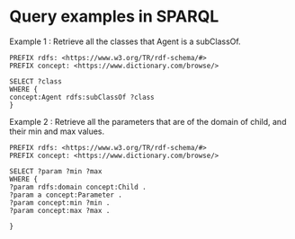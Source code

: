 # Query examples in SPARQL
Example 1 : Retrieve all the classes that Agent is a subClassOf.
```
PREFIX rdfs: <https://www.w3.org/TR/rdf-schema/#>
PREFIX concept: <https://www.dictionary.com/browse/>

SELECT ?class
WHERE {
concept:Agent rdfs:subClassOf ?class
}
```
Example 2 : Retrieve all the parameters that are of the domain of child, and their min and max values.
```
PREFIX rdfs: <https://www.w3.org/TR/rdf-schema/#>
PREFIX concept: <https://www.dictionary.com/browse/>

SELECT ?param ?min ?max
WHERE {
?param rdfs:domain concept:Child .
?param a concept:Parameter .
?param concept:min ?min .
?param concept:max ?max .

}
```